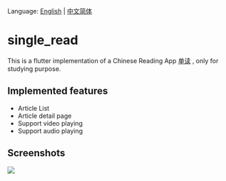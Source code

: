 Language: [English](README.md) | [中文简体](README-ZH.md)

# single_read
This is a flutter implementation of a Chinese Reading App [单读](http://www.owspace.com/#read) , only for studying purpose.

## Implemented features
- Article List 
- Article detail page
- Support video playing
- Support audio playing 

## Screenshots
<img src="./screenshots/single_read_screenshot.gif" />
